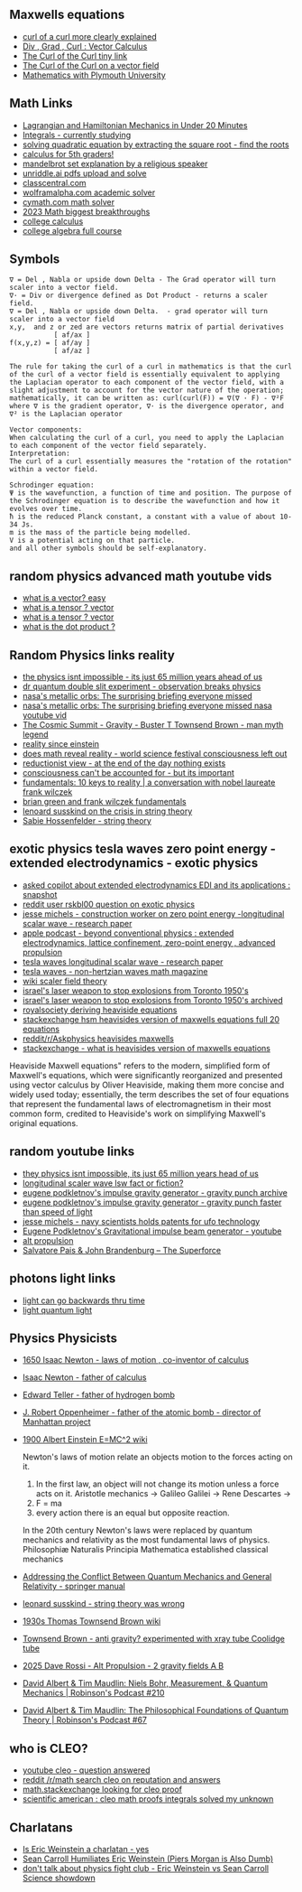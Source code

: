 
## Maxwells equations
 - [ curl of a curl more clearly explained ](https://youtu.be/tGc4gb8n7gM?t=857)
 - [ Div , Grad , Curl : Vector Calculus ](https://www.youtube.com/watch?v=lKXW7DRyyro)
 - [ The Curl of the Curl tiny link ](tiny.cc/m501)
 - [ The Curl of the Curl on a vector field ](https://www.youtube.com/watch?app=desktop&v=JA6UqtSMXpc)
 - [ Mathematics with Plymouth University ](https://www.youtube.com/@PlymUniMaths/videos)

## Math Links
 - [ Lagrangian and Hamiltonian Mechanics in Under 20 Minutes](https://www.youtube.com/watch?v=0DHNGtsmmH8&ab_channel=PhysicswithElliot)
 - [ Integrals - currently studying ](https://www.youtube.com/watch?v=Ghb9v_TARMw&list=PLFFekKQwSI_08meRCkJ8GjOWpjr_53p92&index=2&ab_channel=BraverNewMath)
 - [ solving quadratic equation by extracting the square root - find the roots ](https://www.youtube.com/watch?v=Jiu2YGyruaM)
 - [ calculus for 5th graders! ](https://www.youtube.com/watch?v=TzDhdvVg9_c)
 - [ mandelbrot set explanation by a religious speaker ](https://www.youtube.com/watch?v=OlD2rcm971U&ab_channel=AnswersinGenesis)
 - [ unriddle.ai pdfs upload and solve ](https://unriddle.ai)
 - [ classcentral.com ](https://classcentral.com)
 - [ wolframalpha.com academic solver](https://wolframalpha.com)
 - [ cymath.com math solver ](https://cymath.com)
 - [ 2023 Math biggest breakthroughs ](https://www.youtube.com/watch?v=4HHUGnHcDQw)
 - [ college calculus](https://www.youtube.com/watch?v=8stueNPVl-I&ab_channel=AcademicLesson)
 - [ college algebra full course](https://www.youtube.com/watch?v=AuixBGkLjfo&ab_channel=GreeneMath.com)
## Symbols
```
∇ = Del , Nabla or upside down Delta - The Grad operator will turn scaler into a vector field. 
∇· = Div or divergence defined as Dot Product - returns a scaler field. 
∇ = Del , Nabla or upside down Delta.  - grad operator will turn scaler into a vector field
x,y,  and z or zed are vectors returns matrix of partial derivatives 
           [ af/ax ]
f(x,y,z) = [ af/ay ]
           [ af/az ]

The rule for taking the curl of a curl in mathematics is that the curl of the curl of a vector field is essentially equivalent to applying the Laplacian operator to each component of the vector field, with a slight adjustment to account for the vector nature of the operation; mathematically, it can be written as: curl(curl(F)) = ∇(∇ · F) - ∇²F where ∇ is the gradient operator, ∇· is the divergence operator, and ∇² is the Laplacian operator

Vector components:
When calculating the curl of a curl, you need to apply the Laplacian to each component of the vector field separately.
Interpretation:
The curl of a curl essentially measures the "rotation of the rotation" within a vector field.

Schrodinger equation:
Ψ is the wavefunction, a function of time and position. The purpose of the Schrodinger equation is to describe the wavefunction and how it evolves over time.
ħ is the reduced Planck constant, a constant with a value of about 10-34 Js.
m is the mass of the particle being modelled.
V is a potential acting on that particle.
and all other symbols should be self-explanatory.
```



## random physics advanced math youtube vids
 - [ what is a vector? easy ](https://www.youtube.com/watch?v=l9ioZA9brtc&ab_channel=JensenMath)
 - [ what is a tensor ? vector ](https://www.youtube.com/watch?v=f5liqUk0ZTw&ab_channel=DanFleisch)
 - [ what is a tensor ? vector ](https://www.youtube.com/watch?v=bpG3gqDM80w&ab_channel=TheScienceAsylum)
 - [ what is the dot product ?](https://www.youtube.com/watch?v=a-2IITcXh2k&ab_channel=JTMaths) 

## Random Physics links reality
 - [ the physics isnt impossible - its just 65 million years ahead of us ](https://archive.ph/556cT)
 - [ dr quantum double slit experiment - observation breaks physics ](https://www.youtube.com/watch?v=NvzSLByrw4Q&ab_channel=physicslectures)
 - [ nasa's metallic orbs: The surprising briefing everyone missed ](https://archive.ph/HCj4e)
 - [ nasa's metallic orbs: The surprising briefing everyone missed nasa youtube vid](https://www.youtube.com/watch?v=bQo08JRY0iM&ab_channel=NASAVideo)
 - [ The Cosmic Summit - Gravity - Buster T Townsend Brown - man myth legend ](https://www.youtube.com/watch?v=D-vzKwdQSWQ&ab_channel=TheCosmicSummit)
 - [ reality since einstein ](https://www.youtube.com/watch?v=3EOpHHjv5g8&ab_channel=WorldScienceFestival)
 - [ does math reveal reality - world science festival consciousness left out ](https://www.youtube.com/watch?v=VN19VOMHxkk&ab_channel=WorldScienceFestival)
 - [ reductionist view - at the end of the day nothing exists ]()
 - [ consciousness can't be accounted for - but its important ]()
 - [ fundamentals: 10 keys to reality | a conversation with nobel laureate frank wilczek ](https://www.youtube.com/watch?v=v6YEKYIkrzI&ab_channel=WorldScienceFestival)
 - [ brian green and frank wilczek fundamentals ](https://www.youtube.com/watch?v=v6YEKYIkrzI)
 - [ lenoard susskind on the crisis in string theory ](https://www.youtube.com/watch?v=2p_Hlm6aCok)
 - [ Sabie Hossenfelder -  string theory ](https://www.youtube.com/watch?v=2p_Hlm6aCok)

## exotic physics tesla waves zero point energy - extended electrodynamics -  exotic physics
 - [ asked copilot about extended electrodynamics EDI and its applications : snapshot ](https://postimg.cc/WDCh1xVr)
 - [ reddit user rskbl00 question on exotic physics ](https://old.reddit.com/r/AskPhysics/comments/1iq5o47/anyone_find_exotic_physics_entertaining_the/)
 - [ jesse michels - construction worker on zero point energy -longitudinal scalar wave - research paper ](https://www.youtube.com/watch?v=5OUzGygIrSw&ab_channel=JesseMichels)
 - [ apple podcast - beyond conventional physics : extended electrodynamics, lattice confinement, zero-point energy , advanced propulsion ](https://podcasts.apple.com/us/podcast/69-beyond-conventional-physics-extended-electrodynamics/id1675146725?i=1000680173004)
 - [ tesla waves longitudinal scalar wave - research paper ](https://www.researchgate.net/publication/372656265_Longitudinal_Scalar_Wave_LSW_Fact_It_Is_a_True)
 - [ tesla waves - non-hertzian waves  math magazine ](https://www.mathematicsmagazine.com/Articles/NonHertzianWavesorTeslaWaves.php)
 - [ wiki scaler field theory ](https://en.wikipedia.org/wiki/Scalar_field_theory)
 - [ israel's laser weapon to stop explosions from Toronto 1950's ](https://preterhuman.net/docs/Israel%27s_Secret_Weapon:_A_Toronto_inventor_may_hold_the_key_to_Entebbe,_by_David_Jones)
 - [ israel's laser weapon to stop explosions from Toronto 1950's archived ](https://archive.ph/hGtHu)
 - [ royalsociety deriving heaviside equations ](https://royalsocietypublishing.org/doi/10.1098/rsta.2017.0447)
 - [ stackexchange hsm heavisides version of maxwells equations full 20 equations ](https://hsm.stackexchange.com/questions/2437/what-is-heavisides-version-of-maxwells-equations)
 - [ reddit/r/Askphysics heavisides maxwells ](https://old.reddit.com/r/AskPhysics/comments/zrd111/heaviside_and_maxwells_equations/)
 - [ stackexchange - what is heavisides version of maxwells equations   ](https://hsm.stackexchange.com/questions/2437/what-is-heavisides-version-of-maxwells-equations)

Heaviside Maxwell equations" refers to the modern, simplified form of Maxwell's equations, which were significantly reorganized and presented using vector calculus by Oliver Heaviside, making them more concise and widely used today; essentially, the term describes the set of four equations that represent the fundamental laws of electromagnetism in their most common form, credited to Heaviside's work on simplifying Maxwell's original equations. 


## random youtube links 
 - [ they physics isnt impossible, its just 65 million years head of us ](https://archive.ph/556cT)
 - [ longitudinal scaler wave lsw fact or fiction? ](https://www.researchgate.net/publication/372656265_Longitudinal_Scalar_Wave_LSW_Fact_It_Is_a_True)
 - [ eugene podkletnov's impulse gravity generator - gravity punch archive ](https://archive.ph/sJ9oV)
 - [ eugene podkletnov's impulse gravity generator - gravity punch faster than speed of light ](https://archive.ph/sJ9oV#selection-1377.295-1377.358:~:text=the%20speed%20of%20the%20impulse%20is%20much%20higher%20than%20the%20speed%20of%20light)
 - [ jesse michels - navy scientists holds patents for ufo technology ](https://www.youtube.com/watch?v=8TYMQOUDQBo&ab_channel=JesseMichels)
 - [ Eugene Podkletnov's Gravitational impulse beam generator - youtube ](https://www.youtube.com/watch?v=J_OjmszeI9s&ab_channel=AltPropulsion)
 - [ alt propulsion ](https://www.youtube.com/@AltPropulsionConference/videos)
 - [ Salvatore Pais & John Brandenburg – The Superforce](https://www.youtube.com/watch?v=xPrdOUzPs4Q&ab_channel=AltPropulsion)

## photons light links
 - [ light can go backwards thru time ](https://www.youtube.com/watch?v=b9O6iCM4vCg&ab_channel=Astrum)
 - [ light quantum light ](https://www.youtube.com/watch?v=sMhiM3iKFH0&ab_channel=ForestLearn)

## Physics Physicists
 - [ 1650 Isaac Newton - laws of motion , co-inventor of calculus ](https://www.britannica.com/science/Newtons-laws-of-motion)
 - [ Isaac Newton - father of calculus ](https://en.wikipedia.org/wiki/Isaac_Newton)
 - [ Edward Teller - father of hydrogen bomb ](https://en.wikipedia.org/wiki/Edward_Teller)
 - [ J. Robert Oppenheimer - father of the atomic bomb - director of Manhattan project ](https://en.wikipedia.org/wiki/J._Robert_Oppenheimer)
 - [ 1900 Albert Einstein E=MC^2 wiki ](https://en.wikipedia.org/wiki/Albert_Einstein)


   Newton's laws of motion relate an objects motion to the forces acting on it. 
    1.  In the first law, an object will not change its motion unless a force acts on it.
        Aristotle mechanics -> Galileo Galilei -> Rene Descartes ->
    2. F = ma
    3. every action there is an equal but opposite reaction.

   In the 20th century Newton's laws were replaced by quantum mechanics and relativity as the most fundamental laws of physics.
   Philosophiæ Naturalis Principia Mathematica established classical mechanics

 - [ Addressing the Conflict Between Quantum Mechanics and General Relativity - springer manual](https://link.springer.com/chapter/10.1007/978-3-031-73572-1_5) 
 - [ leonard susskind - string theory was wrong ]()
 - [ 1930s Thomas Townsend Brown wiki ](https://en.wikipedia.org/wiki/Thomas_Townsend_Brown) 
 - [ Townsend Brown - anti gravity? experimented with xray tube Coolidge tube ](https://www.ttbrown.com/)
 - [ 2025 Dave Rossi - Alt Propulsion - 2 gravity fields A B ](https://www.youtube.com/watch?v=t1mpn8Tq4FE&ab_channel=AltPropulsion) 
 - [ David Albert & Tim Maudlin: Niels Bohr, Measurement, & Quantum Mechanics | Robinson's Podcast #210](https://www.youtube.com/watch?v=JxIKEMaPrIM&ab_channel=RobinsonErhardt)
 - [ David Albert & Tim Maudlin: The Philosophical Foundations of Quantum Theory | Robinson's Podcast #67](https://www.youtube.com/watch?v=7lo8x0YToYc&ab_channel=RobinsonErhardt)


## who is CLEO?
 - [ youtube cleo - question answered ](https://www.youtube.com/shorts/CzUT4CpzcrA)
 - [ reddit /r/math search cleo on reputation and answers ](https://ww.reddit.com/r/math/comments/z4dyzr/do_you_ever_think_about_cleo/)
 - [ math.stackexchange looking for cleo proof ](https://math.stackexchange.com/questions/1301728/looking-for-a-proof-of-cleos-result-for-large-int-0-infty-operatornameei)
 - [ scientific american : cleo math proofs integrals solved my unknown ](https://www.scientificamerican.com/podcast/episode/cleo-the-mysterious-math-menace1/)


## Charlatans
 - [ Is Eric Weinstein a charlatan - yes ](https://www.youtube.com/watch?v=rGy8O6L44WA&ab_channel=MrVerse)
 - [ Sean Carroll Humiliates Eric Weinstein (Piers Morgan is Also Dumb)](https://www.youtube.com/watch?v=DUr4Tb8uy-Q&ab_channel=ProfessorDaveExplains)
 - [ don't talk about physics fight club - Eric Weinstein vs Sean Carroll Science showdown ](https://www.youtube.com/watch?v=5m7LnLgvMnM&ab_channel=PiersMorganUncensored)
